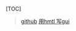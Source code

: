 [TOC]

> [github](https://github.com/sciter-sdk/go-sciter)
> [用hmtl 写gui](https://www.cnblogs.com/jkko123/p/7045421.html)